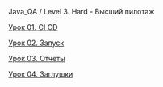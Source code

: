 Java_QA / Level 3. Hard - Высший пилотаж

[Урок 01. CI CD](Урок%2001.%20CI%20CD)

[Урок 02. Запуск](Урок%2002.%20Запуск)

[Урок 03. Отчеты](Урок%2003.%20Отчеты)

[Урок 04. Заглушки](Урок%2004.%20Заглушки)

[](https://tproger.ru/translations/test-automation-strategy-for-agile-projects/)
[](https://otus.ru/nest/post/1083/)
[](http://www.protesting.ru/automation/practice/automation_from_scratch.html#55)
[](https://qaat.ru/sovety-po-avtomatizirovannomu-testirovaniyu/)